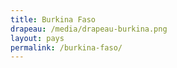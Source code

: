 ```yaml
---
title: Burkina Faso
drapeau: /media/drapeau-burkina.png
layout: pays
permalink: /burkina-faso/
---
```

